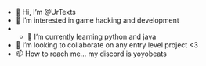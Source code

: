 - 👋 Hi, I’m @UrTexts
- 👀 I’m interested in game hacking and development
- - 🌱 I’m currently learning python and java
- 💞️ I’m looking to collaborate on any entry level project <3
- 📫 How to reach me... my discord is yoyobeats 
